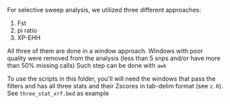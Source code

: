 For selective sweep analysis, we utilized three different approaches:

1. Fst
2. pi ratio
3. XP-EHH

All three of them are done in a window approach. Windows with poor quality were removed from the analysis (less than 5 snps and/or have more than 50% missing calls)
Such step can be done with ```awk```

To use the scripts in this folder, you'll will need the windows that pass the filters and has all three stats and their Zscores in tab-delim format (see ```z.R```). See ```three_stat_xrf.bed``` as example
